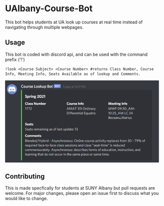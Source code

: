 # UAlbany-Course-Bot
This bot helps students at UA look up courses at real time instead of navigating through multiple webpages.

## Usage
This bot is coded with discord api, and can be used with the command prefix ('!')
```
!look <Course Subject> <Course Number> #returns Class Number, Course Info, Meeting Info, Seats Available as of lookup and Comments.
```
![example output](https://github.com/Mcheung7272/UAlbany-Course-Bot/blob/master/exampleoutputCourse.png?raw=true "Example Output")

## Contributing
This is made specfically for students at SUNY Albany but pull requests are welcome. For major changes, please open an issue first to discuss what you would like to change.
